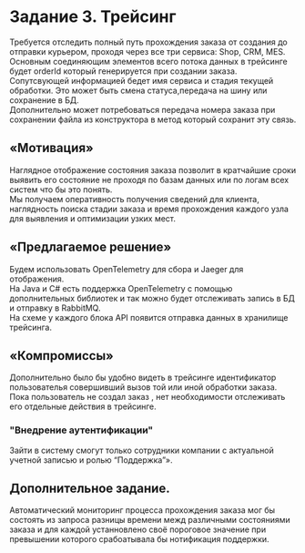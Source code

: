 # Задание 3. Трейсинг

Требуется отследить полный путь прохождения заказа от создания до отправки курьером, проходя через все три сервиса: Shop, CRM, MES.  
Основным соединяющим элементов всего потока данных в трейсинге будет orderId который генерируется при создании заказа.  
Сопутсвующей информацией бедет  имя сервиса и стадия текущей обработки.  Это может быть смена статуса,передача на шину или сохранение в БД.  
Дополнительно может потребоваться передача номера заказа при сохранении файла из конструктора в метод который сохранит эту связь.  

## «Мотивация»

Наглядное отображение состояния заказа позволит  в кратчайшие сроки выявить его состояние  не проходя по базам данных или по логам всех систем что бы это понять.  
Мы получаем оперативность получения сведений для клиента, наглядность поиска стадии заказа и время прохождения каждого узла для выявления и оптимизации узких мест.

## «Предлагаемое решение»

Будем использовать OpenTelemetry для сбора и Jaeger для отображения.  
На Java и C# есть поддержка  OpenTelemetry с помощью дополнительных библиотек и так можно будет отслеживать запись в БД и отправку в RabbitMQ.  
На схеме у каждого блока API появится  отправка данных в хранилище трейсинга.

## «Компромиссы»

Дополнительно было бы удобно видеть в трейсинге  идентификатор пользователья совершивший вызов той или иной обработки заказа.
Пока пользователь не создал заказ , нет необходимости отслеживать его отдельные действия в трейсинге.

### "Внедрение аутентификации"

 Зайти в систему смогут только сотрудники компании с актуальной учетной записью и ролью “Поддержка”».

## Дополнительное задание.

 Автоматический мониторинг процесса прохождения заказа мог бы состоять из запроса разницы времени межд различными состояниями заказа и для каждой устанновлено своё пороговое значение при превышении которого срабоатывала бы нотификация поддержки.
